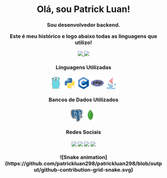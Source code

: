 <div>
    <h1 align = "center">Olá, sou Patrick Luan!</h1>
    <h3 align = "center">Sou desenvolvedor backend.
    <p align = "center">Este é meu histórico e logo abaixo todas as linguagens que utilizo!</h2>
</div>
  
<div align = "center">
    <a href = "https://github.com/patrickluan298">
        <img height = "160em" src = "https://github-readme-stats.vercel.app/api?username=patrickluan298&show_icons=true&theme=dracula&include_all_commits-=true&count_private=true"/>
        <img height = "160em" src = "https://github-readme-stats.vercel.app/api/top-langs/?username=patrickluan298&layout=compact&langs_count=7&theme=dracula"/>
    </a>
</div>
  
<h3 align = "center">Linguagens Utilizadas
<div style = "display: inline_block"><br>
    <img align = "center" alt = "Go" height = "40" margin = "50px" width = 40 src = "https://raw.githubusercontent.com/devicons/devicon/master/icons/go/go-original.svg">
    <img align = "center" alt = "Python" height = "40" margin = "50px" width = 40 src = "https://raw.githubusercontent.com/devicons/devicon/master/icons/python/python-original.svg">
    <img align = "center" alt = "C" height = "40" margin = "50px" width = 40 src = "https://raw.githubusercontent.com/devicons/devicon/master/icons/c/c-original.svg">
    <img align = "center" alt = "Php" height = "40" margin = "50px" width = 40 src = "https://raw.githubusercontent.com/devicons/devicon/master/icons/php/php-original.svg">
    <img align = "center" alt = "Java" height = "40" margin = "50px" width = 40 src = "https://raw.githubusercontent.com/devicons/devicon/master/icons/java/java-original.svg">
</div>
    
<h3 align = "center">Bancos de Dados Utilizados    
<div style = "display: inline_block"><br>
    <img align = "center" alt = "Postgresql" height = "40" margin = "50px" width = 40 src = "https://raw.githubusercontent.com/devicons/devicon/master/icons/postgresql/postgresql-original.svg">
    <img align = "center" alt = "Mongodb" height = "40" margin = "50px" width = 40 src = "https://raw.githubusercontent.com/devicons/devicon/master/icons/mongodb/mongodb-original.svg">
</div>
  
<h3 align = "center">Redes Sociais
<div align = "center"><br>
    <a href = "https://instagram.com/_patrick.luan" target="_blank"><img src="https://img.shields.io/badge/Instagram-E4405F?style=for-the-badge&logo=instagram&logoColor=white" target="_blank"></a>
    <a href = "https://discordapp.com/users/patrickluan#3029" target="_blank"><img src="https://img.shields.io/badge/Discord-7289DA?style=for-the-badge&logo=discord&logoColor=white" target="_blank"></a>
    <a href = "mailto:patrickluan2908@gmail.com"><img src="https://img.shields.io/badge/Gmail-D14836?style=for-the-badge&logo=gmail&logoColor=white" target="_blank"></a>
    <a href = "https://www.linkedin.com/in/patrickluan298" target="_blank"><img src="https://img.shields.io/badge/LinkedIn-0077B5?style=for-the-badge&logo=linkedin&logoColor=white" target="_blank"></a>
</div>

<div align="center"><br>
    ![Snake animation](https://github.com/patrickluan298/patrickluan298/blob/output/github-contribution-grid-snake.svg)
</div>
